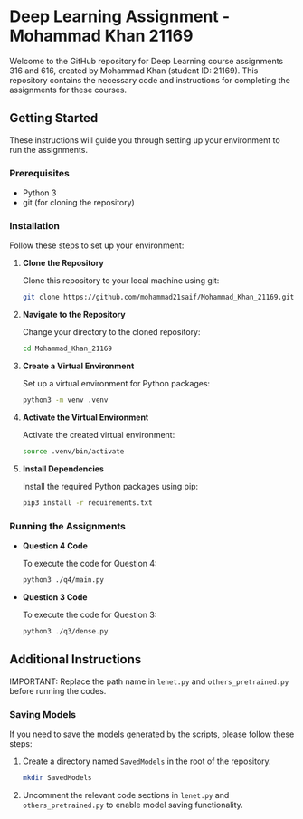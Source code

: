 # Deep Learning Assignment - Mohammad Khan 21169

Welcome to the GitHub repository for Deep Learning course assignments 316 and 616, created by Mohammad Khan (student ID: 21169). This repository contains the necessary code and instructions for completing the assignments for these courses.

## Getting Started

These instructions will guide you through setting up your environment to run the assignments.

### Prerequisites

- Python 3
- git (for cloning the repository)

### Installation

Follow these steps to set up your environment:

1. **Clone the Repository**

    Clone this repository to your local machine using git:

    ```bash
    git clone https://github.com/mohammad21saif/Mohammad_Khan_21169.git
    ```

2. **Navigate to the Repository**

    Change your directory to the cloned repository:

    ```bash
    cd Mohammad_Khan_21169
    ```

3. **Create a Virtual Environment**

    Set up a virtual environment for Python packages:

    ```bash
    python3 -m venv .venv
    ```

4. **Activate the Virtual Environment**

    Activate the created virtual environment:

    ```bash
    source .venv/bin/activate
    ```

5. **Install Dependencies**

    Install the required Python packages using pip:

    ```bash
    pip3 install -r requirements.txt
    ```

### Running the Assignments

- **Question 4 Code**

    To execute the code for Question 4:

    ```bash
    python3 ./q4/main.py
    ```

- **Question 3 Code**

    To execute the code for Question 3:

    ```bash
    python3 ./q3/dense.py
    ```

## Additional Instructions
IMPORTANT: Replace the path name in `lenet.py` and `others_pretrained.py` before running the codes.

### Saving Models

If you need to save the models generated by the scripts, please follow these steps:

1. Create a directory named `SavedModels` in the root of the repository.

    ```bash
    mkdir SavedModels
    ```

2. Uncomment the relevant code sections in `lenet.py` and `others_pretrained.py` to enable model saving functionality.


